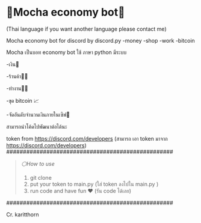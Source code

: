 # 🐶Mocha economy bot🐶
(Thai language if you want another language please contact me)

Mocha economy bot for discord by discord.py
-money -shop -work -bitcoin 

Mocha เป็นบอท economy bot ใช้ ภาษา python มีระบบ

-เงิน🤑

-ร้านค้า👨‍💼

-ทำงาน👨‍⚕️

-ขุด bitcoin 📈

-จัดอันดับจำนวนเงินภายในเซิฟ🚻

สามารถนำโค้ดไปพัฒนาต่อได้นะ

token from https://discord.com/developers
(สามารถ เอา token มาจาก https://discord.com/developers)
##################################################
>
>  *⚪How to use*
>1. git clone 
>3. put your token to main.py (ใส่ token ลงไปใน main.py )
>4. run code and have fun ❤ (รัน code ได้เลย)
>
##################################################

Cr. karitthorn
